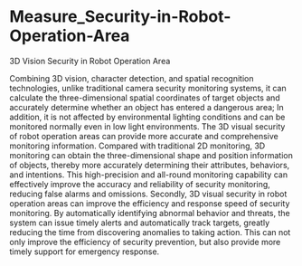 # Measure_Security-in-Robot-Operation-Area
3D Vision Security in Robot Operation Area

Combining 3D vision, character detection, and spatial recognition technologies, unlike traditional camera security monitoring systems, it can calculate the three-dimensional spatial coordinates of target objects and accurately determine whether an object has entered a dangerous area; In addition, it is not affected by environmental lighting conditions and can be monitored normally even in low light environments. The 3D visual security of robot operation areas can provide more accurate and comprehensive monitoring information. Compared with traditional 2D monitoring, 3D monitoring can obtain the three-dimensional shape and position information of objects, thereby more accurately determining their attributes, behaviors, and intentions. This high-precision and all-round monitoring capability can effectively improve the accuracy and reliability of security monitoring, reducing false alarms and omissions. Secondly, 3D visual security in robot operation areas can improve the efficiency and response speed of security monitoring. By automatically identifying abnormal behavior and threats, the system can issue timely alerts and automatically track targets, greatly reducing the time from discovering anomalies to taking action. This can not only improve the efficiency of security prevention, but also provide more timely support for emergency response.
